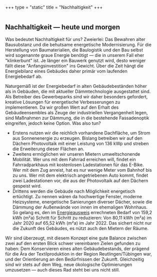 +++
type = "static"
title = "Nachhaltigkeit"
+++

<div class="container">
	<div class="columns">
		<div class="column is-half">
			<h2>Nachhaltigkeit — heute und morgen</h2>
				<p>Was bedeutet Nachhaltigkeit für uns? Zweierlei: Das Bewahren alter Bausubstanz und die behutsame energetische Modernisierung. Für die Herstellung von Baumaterialien, die Baulogistik und den Bau selbst wird sogenannte graue Energie benötigt — die in unserem Fall eher "klinkerbunt" ist. Je länger ein Bauwerk genutzt wird, desto weniger fällt diese "Anfangsinvestition" ins Gewicht. Über die Zeit hängt die Energiebilanz eines Gebäudes daher primär vom laufenden Energiebedarf ab.</p>
				<p>Naturgemäß ist der Energiebedarf in alten Gebäudebeständen höher als in Gebäuden, die mit aktueller Dämmtechnologie ausgestattet sind. Als Betreiber des Gewerbeparks sind wir daher besonders gefordert, kreative Lösungen für energetische Verbesserungen zu implementieren. Da wir großen Wert auf den Erhalt des Gebäudeensembles als Zeuge der industriellen Vergangenheit legen, sind Maßnahmen zur Dämmung, die in die bestehende Fassadenoptik eingreifen, jedoch keine Option. Was also tun?</p>
					<ul>
						<li>Erstens nutzen wir die reichlich vorhandene Dachfläche, um Strom aus Sonnenenergie zu erzeugen. Bislang betreiben wir auf den Dächern Photovoltaik mit einer Leistung von 136 kWp und streben die Erweiterung dieser Flächen an.</li>
						<li>Zweitens ermöglichen wir unseren Mietern umweltschonende Mobilität. Wer uns mit dem Fahrrad erreichen will, findet ein Fahrradparkhaus mit kostenlosen Ladestationen für das E-Bike. Wer mit dem Zug anreist, hat es nur wenige Meter vom Bahnhof bis zu uns. Wer mit dem elektrisch angetriebenen Auto kommt, findet zwei Ladestationen vor, die aus der Photovoltaik auf den Dächern gespeist wird.</li>
						<li>Drittens werden die Gebäude nach Möglichkeit energetisch ertüchtigt. Zu nennen wären da hochwertige Fenster, moderne Heizsysteme, energetische Sanierungen diverser Dächer, sowie die Dämmung der Außenwände von innen im ehemaligen Wohnhaus. So gelang es, den im <a href="/documents/20220728_energieausweis.pdf">Energieausweis</a> errechneten Bedarf von 159,2 kWh (m²a) Schritt für Schritt zu reduzieren: Von 80,11 kWh (m²a) im Jahr 2020 auf 65,52 kWh (m²a) im Jahr 2022. Das sichert nicht nur die Zukunft des Gebäudes, es nützt auch den Mietern der Räume.</li>
					</ul>
				<p>Wir sind überzeugt, mit diesem Konzept eine gute Balance zwischen zwei auf den ersten Blick schwer vereinbaren Zielen gefunden zu haben: Dem Konservieren eines alten Gebäudebestands, der prägend für die Ära der Textilproduktion in der Region Reutlingen/Tübingen war, und der Orientierung an den Bedürfnissen der Zukunft. Gleichzeitig sind wir stets auf dem Weg, neue ökologische Optimierungen umzusetzen — auch dieses Rad steht bei uns nicht still.</p>
		</div>
		<div class="column">
				<figure class="image is-16by9">
					<img src="/images/nachhaltigkeit/DJI_0118.webp">
				</figure>					
				<figure class="image is-16by9">
					<img src="/images/nachhaltigkeit/DJI_0123.JPG">
				</figure>	
				<figure class="image is-16by9">
					<img src="/images/nachhaltigkeit/DJI_0144.JPG">
				</figure>						
		</div>
	</div>
</div>
